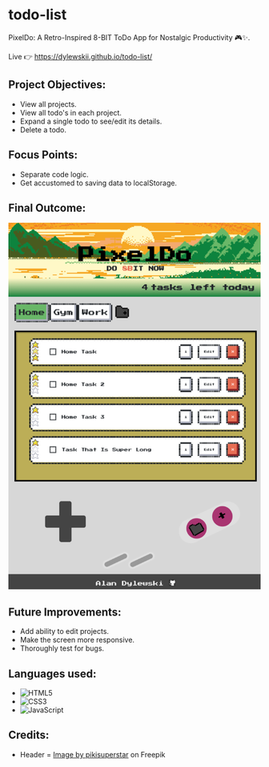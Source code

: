 # todo-list

PixelDo: A Retro-Inspired 8-BIT ToDo App for Nostalgic Productivity 🎮✨.

Live 👉 https://dylewskii.github.io/todo-list/

## Project Objectives:
- View all projects.
- View all todo's in each project.
- Expand a single todo to see/edit its details.
- Delete a todo.

## Focus Points:
- Separate code logic.
- Get accustomed to saving data to localStorage.

## Final Outcome:
![project outcome](src/assets/images/todo-list-final.png)

## Future Improvements:
- Add ability to edit projects.
- Make the screen more responsive.
- Thoroughly test for bugs.

## Languages used:
- ![HTML5](https://img.shields.io/badge/html5-%23E34F26.svg?style=for-the-badge&logo=html5&logoColor=white)   
- ![CSS3](https://img.shields.io/badge/css3-%231572B6.svg?style=for-the-badge&logo=css3&logoColor=white)   
- ![JavaScript](https://img.shields.io/badge/javascript-%23323330.svg?style=for-the-badge&logo=javascript&logoColor=%23F7DF1E)


## Credits:
- Header = <a href="https://www.freepik.com/free-vector/pixel-art-rural-landscape-background_49685500.htm">Image by pikisuperstar</a> on Freepik
